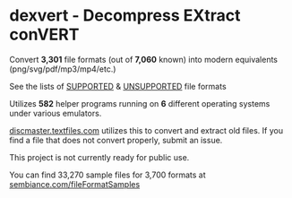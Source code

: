 # dexvert - **D**ecompress **EX**tract con**VERT**
Convert **3,301** file formats (out of **7,060** known) into modern equivalents (png/svg/pdf/mp3/mp4/etc.)

See the lists of [SUPPORTED](SUPPORTED.md) & [UNSUPPORTED](UNSUPPORTED.md) file formats

Utilizes **582** helper programs running on **6** different operating systems under various emulators.

[discmaster.textfiles.com](http://discmaster.textfiles.com/) utilizes this to convert and extract old files. If you find a file that does not convert properly, submit an issue.

This project is not currently ready for public use.

You can find 33,270 sample files for 3,700 formats at [sembiance.com/fileFormatSamples](https://sembiance.com/fileFormatSamples/)
